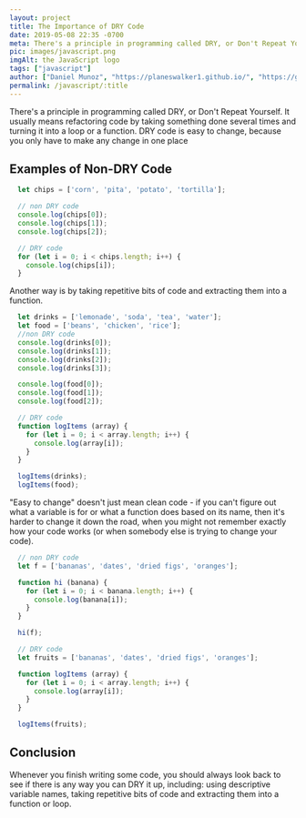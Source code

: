 ```yaml
---
layout: project
title: The Importance of DRY Code
date: 2019-05-08 22:35 -0700
meta: There's a principle in programming called DRY, or Don't Repeat Yourself.
pic: images/javascript.png
imgAlt: the JavaScript logo
tags: ["javascript"]
author: ["Daniel Munoz", "https://planeswalker1.github.io/", "https://github.com/planeswalker1"]
permalink: /javascript/:title
---
```


There's a principle in programming called DRY, or Don't Repeat Yourself. It usually means refactoring code by taking something done several times and turning it into a loop or a function. DRY code is easy to change, because you only have to make any change in one place

## Examples of Non-DRY Code

```javascript
  let chips = ['corn', 'pita', 'potato', 'tortilla'];

  // non DRY code
  console.log(chips[0]);
  console.log(chips[1]);
  console.log(chips[2]);

  // DRY code
  for (let i = 0; i < chips.length; i++) {
    console.log(chips[i]);
  }
```

Another way is by taking repetitive bits of code and extracting them into a function. 

```javascript
  let drinks = ['lemonade', 'soda', 'tea', 'water'];
  let food = ['beans', 'chicken', 'rice'];
  //non DRY code
  console.log(drinks[0]);
  console.log(drinks[1]);
  console.log(drinks[2]);
  console.log(drinks[3]);

  console.log(food[0]);
  console.log(food[1]);
  console.log(food[2]);

  // DRY code
  function logItems (array) {
    for (let i = 0; i < array.length; i++) {
      console.log(array[i]);
    }
  }

  logItems(drinks);
  logItems(food);
```

"Easy to change" doesn't just mean clean code - if you can't figure out what a variable is for or what a function does based on its name, then it's harder to change it down the road, when you might not remember exactly how your code works (or when somebody else is trying to change your code).

```javascript
  // non DRY code
  let f = ['bananas', 'dates', 'dried figs', 'oranges'];

  function hi (banana) {
    for (let i = 0; i < banana.length; i++) {
      console.log(banana[i]);
    }
  }

  hi(f);

  // DRY code
  let fruits = ['bananas', 'dates', 'dried figs', 'oranges'];

  function logItems (array) {
    for (let i = 0; i < array.length; i++) {
      console.log(array[i]);
    }
  }

  logItems(fruits);
```
## Conclusion

Whenever you finish writing some code, you should always look back to see if there is any way you can DRY it up, including: using descriptive variable names, taking repetitive bits of code and extracting them into a function or loop.